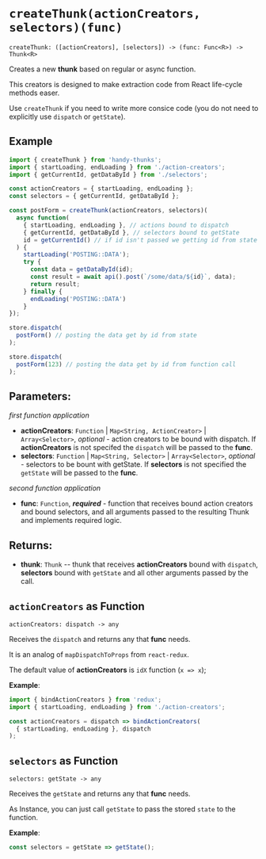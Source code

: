 # `createThunk(actionCreators, selectors)(func)`

```
createThunk: ([actionCreators], [selectors]) -> (func: Func<R>) -> Thunk<R>
```

Creates a new **thunk** based on regular or async function.

This creators is designed to make extraction code from React life-cycle methods easer.

Use `createThunk` if you need to write more consice code (you do not need to explicitly
use `dispatch` or `getState`).

## Example

```js
import { createThunk } from 'handy-thunks';
import { startLoading, endLoading } from './action-creators';
import { getCurrentId, getDataById } from './selectors';

const actionCreators = { startLoading, endLoading };
const selectors = { getCurrentId, getDataById };

const postForm = createThunk(actionCreators, selectors)(
  async function(
    { startLoading, endLoading }, // actions bound to dispatch
    { getCurrentId, getDataById }, // selectors bound to getState
    id = getCurrentId() // if id isn't passed we getting id from state
  ) {
    startLoading('POSTING::DATA');
    try {
      const data = getDataById(id);
      const result = await api().post(`/some/data/${id}`, data);
      return result;
    } finally {
      endLoading('POSTING::DATA')
    }
});

store.dispatch(
  postForm() // posting the data get by id from state
);

store.dispatch(
  postForm(123) // posting the data get by id from function call
);
```

## Parameters:

*first function application*
 - **actionCreators**: `Function` | `Map<String, ActionCreator>` | `Array<Selector>`, *optional* - action creators to be bound with dispatch. If **actionCreators** is not specifed the `dispatch` will be passed to the **func**.
 - **selectors**: `Function` | `Map<String, Selector>` | `Array<Selector>`, *optional* - selectors to be bount with getState. If **selectors** is not specified the `getState` will be passed to the **func**.

*second function application*
 - **func**: `Function`, ***required*** - function that receives bound action creators and bound selectors, and all arguments passed to the resulting Thunk and implements required logic.

## Returns:
 - **thunk**: `Thunk` -- thunk that receives **actionCreators** bound with `dispatch`, **selectors** bound with `getState` and all other arguments passed by the call.

## `actionCreators` as Function

```
actionCreators: dispatch -> any
```

Receives the `dispatch` and returns any that **func** needs.

It is an analog of `mapDispatchToProps` from `react-redux`.

The default value of **actionCreators** is `idX` function (`x => x`);

**Example**:
```js
import { bindActionCreators } from 'redux';
import { startLoading, endLoading } from './action-creators';

const actionCreators = dispatch => bindActionCreators(
  { startLoading, endLoading }, dispatch
);  

```

## `selectors` as Function

```
selectors: getState -> any
```

Receives the `getState` and returns any that **func** needs.

As Instance, you can just call `getState` to pass the stored `state` to the function.

**Example**:
```js
const selectors = getState => getState();
```